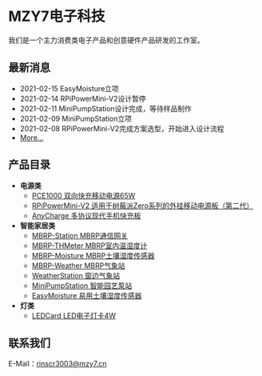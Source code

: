 # MZY7电子科技
我们是一个主力消费类电子产品和创意硬件产品研发的工作室。

## 最新消息
- 2021-02-15 EasyMoisture立项
- 2021-02-14 RPiPowerMini-V2设计暂停
- 2021-02-11 MiniPumpStation设计完成，等待样品制作
- 2021-02-09 MiniPumpStation立项
- 2021-02-08 RPiPowerMini-V2完成方案选型，开始进入设计流程
- [More…](news)

## 产品目录
- **电源类**
  - [PCE1000 双向快充移动电源65W](products/pce1000)
  - [RPiPowerMini-V2 适用于树莓派Zero系列的外挂移动电源板（第二代）](products/rpipowermini-v2)
  - [AnyCharge 多协议现代手机快充板](products/anycharge)
- **智能家居类**
  - [MBRP-Station  MBRP通信网关](products/mbrp-station)
  - [MBRP-THMeter MBRP室内温湿度计](products/mbrp-thmeter)
  - [MBRP-Moisture MBRP土壤湿度传感器](products/mbrp-moisture)
  - [MBRP-Weather MBRP气象站](products/mbrp-weather)
  - [WeatherStation 窗边气象站](products/weatherstation)
  - [MiniPumpStation 智能园艺泵站](products/minipumpstation)
  - [EasyMoisture 易用土壤湿度传感器](products/easymoisture)
- **灯类**
  - [LEDCard LED电子灯卡4W](products/ledcard)
  
## 联系我们
E-Mail：rinscr3003@mzy7.cn
